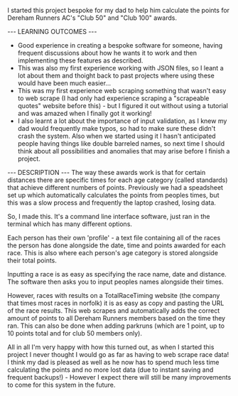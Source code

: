 I started this project bespoke for my dad to help him calculate the points for Dereham Runners AC's "Club 50" and "Club 100" awards.

--- LEARNING OUTCOMES ---
- Good experience in creating a bespoke software for someone, having frequent discussions about how he wants it to work and then implementing these features as described.
- This was also my first experience working with JSON files, so I leant a lot about them and thoight back to past projects where using these would have been much easier...
- This was my first experience web scraping something that wasn't easy to web scrape (I had only had experience scraping a "scrapeable quotes" website before this) - but I figured it out without using a tutorial and was amazed when I finally got it working!
- I also learnt a lot about the importance of input validation, as I knew my dad would frequently make typos, so had to make sure these didn't crash the system. Also when we started using it I hasn't anticipated people having things like double barreled names, so next time I should think about all possibilities and anomalies that may arise before I finish a project.


--- DESCRIPTION ---
The way these awards work is that for certain distances there are specific times for each age category (called standards) that achieve different numbers of points.
Previously we had a speadsheet set up which automatically calculates the points from peoples times, but this was a slow process and frequently the laptop crashed, losing data.

So, I made this. It's a command line interface software, just ran in the terminal which has many different options.

Each person has their own 'profile' - a text file containing all of the races the person has done alongside the date, time and points awarded for each race. This is also where each person's age category is stored alongside their total points.

Inputting a race is as easy as specifying the race name, date and distance. The software then asks you to input peoples names alongside their times.

However, races with results on a TotalRaceTiming website (the company that times most races in norfolk) it is as easy as copy and pasting the URL of the race results. This web scrapes and automatically adds the correct amount of points to all Dereham Runners members based on the time they ran. This can also be done when adding parkruns (which are 1 point, up to 10 points total and for club 50 members only).

All in all I'm very happy with how this turned out, as when I started this project I never thought I would go as far as having to web scrape race data! I think my dad is pleased as well as he now has to spend much less time calculating the points and no more lost data (due to instant saving and frequent backups!) - However I expect there will still be many improvements to come for this system in the future.
